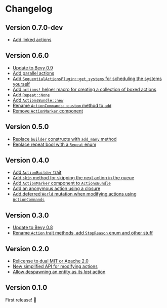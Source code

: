 # Changelog

## Version 0.7.0-dev

- [Add linked actions][63]

## Version 0.6.0

- [Update to Bevy 0.9][55]
- [Add parallel actions][45]
- [Add `SequentialActionsPlugin::get_systems` for scheduling the systems yourself][53]
- [Add `actions!` helper macro for creating a collection of boxed actions][47]
- [Add `Repeat::None`][50]
- [Add `ActionsBundle::new`][52]
- [Rename `ActionCommands::custom` method to `add`][48]
- [Remove `ActionMarker` component][49]

## Version 0.5.0
- [Replace `builder` constructs with `add_many` method][40]
- [Replace repeat bool with a `Repeat` enum][41]

## Version 0.4.0

- [Add `ActionBuilder` trait][28]
- [Add `skip` method for skipping the next action in the queue][30]
- [Add `ActionMarker` component to `ActionsBundle`][31]
- [Add an anonymous action using a closure][34]
- [Add deferred `World` mutation when modifying actions using `ActionCommands`][36]

## Version 0.3.0

- [Update to Bevy 0.8][26]
- [Rename `Action` trait methods, add `StopReason` enum and other stuff][25]

## Version 0.2.0

- [Relicense to dual MIT or Apache 2.0][13]
- [New simplified API for modifying actions][12]
- [Allow despawning an entity as its _last_ action][11]

## Version 0.1.0

First release! 🎉

[63]: https://github.com/hikikones/bevy-sequential-actions/pull/63
[55]: https://github.com/hikikones/bevy-sequential-actions/pull/55
[53]: https://github.com/hikikones/bevy-sequential-actions/pull/53
[52]: https://github.com/hikikones/bevy-sequential-actions/pull/52
[50]: https://github.com/hikikones/bevy-sequential-actions/pull/50
[49]: https://github.com/hikikones/bevy-sequential-actions/pull/49
[48]: https://github.com/hikikones/bevy-sequential-actions/pull/48
[47]: https://github.com/hikikones/bevy-sequential-actions/pull/47
[45]: https://github.com/hikikones/bevy-sequential-actions/pull/45
[41]: https://github.com/hikikones/bevy-sequential-actions/pull/41
[40]: https://github.com/hikikones/bevy-sequential-actions/pull/40
[36]: https://github.com/hikikones/bevy-sequential-actions/pull/36
[34]: https://github.com/hikikones/bevy-sequential-actions/pull/34
[31]: https://github.com/hikikones/bevy-sequential-actions/pull/31
[30]: https://github.com/hikikones/bevy-sequential-actions/pull/30
[28]: https://github.com/hikikones/bevy-sequential-actions/pull/28
[26]: https://github.com/hikikones/bevy-sequential-actions/pull/26
[25]: https://github.com/hikikones/bevy-sequential-actions/pull/25
[13]: https://github.com/hikikones/bevy-sequential-actions/pull/13
[12]: https://github.com/hikikones/bevy-sequential-actions/pull/12
[11]: https://github.com/hikikones/bevy-sequential-actions/pull/11